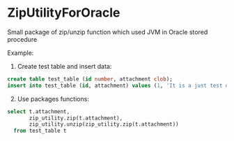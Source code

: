# ZipUtilityForOracle
Small package of zip/unzip function which used JVM in Oracle stored procedure

Example:
1. Create test table and insert data:
```sql
create table test_table (id number, attachment clob);
insert into test_table (id, attachment) values (1, 'It is a just test data: Save me! I am hungry russian developer... I dream to leave this place.');
```

2. Use packages functions:
```sql
select t.attachment,
       zip_utility.zip(t.attachment),
       zip_utility.unzip(zip_utility.zip(t.attachment))
  from test_table t
```  
